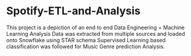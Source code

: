 # Spotify-ETL-and-Analysis
This project is a depiction of an end to end Data Engineering + Machine Learning Analysis
Data was extracted from multiple sources and loaded onto Snowflake using STAR schema
Supervised Learning based classification was followed for Music Genre prediction Analysis.
